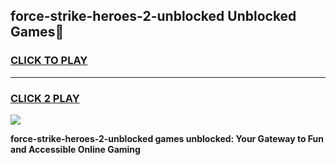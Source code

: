 
## force-strike-heroes-2-unblocked Unblocked Games👋
<h3>
<a href="https://news.freeplayer.one?title=force-strike-heroes-2-unblocked&ref=16F">CLICK TO PLAY</a></h3>
<hr>

<h3>
<a href="https://news.freeplayer.one?title=force-strike-heroes-2-unblocked&ref=16F">CLICK 2 PLAY</a>
  
</h3>

<a href="https://news.freeplayer.one?title=force-strike-heroes-2-unblocked&ref=16F/"><img src="https://clearcache.store/games.png"></a>


**force-strike-heroes-2-unblocked games unblocked: Your Gateway to Fun and Accessible Online Gaming**
